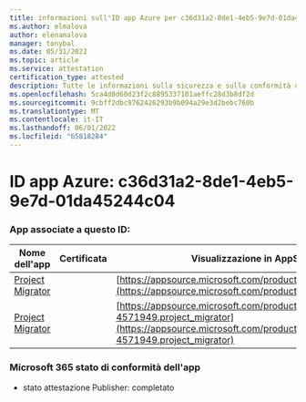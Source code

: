 ```yaml
---
title: informazioni sull'ID app Azure per c36d31a2-8de1-4eb5-9e7d-01da45244c04
ms.author: elmalova
author: elenamalova
manager: tonybal
ms.date: 05/31/2022
ms.topic: article
ms.service: attestation
certification_type: attested
description: Tutte le informazioni sulla sicurezza e sulla conformità disponibili per c36d31a2-8de1-4eb5-9e7d-01da45244c04.
ms.openlocfilehash: 5ca4d0d60d23f2c8895337101aeffc28d3b8df2d
ms.sourcegitcommit: 9cbff2dbc9762426293b9b094a29e3d2bebc760b
ms.translationtype: MT
ms.contentlocale: it-IT
ms.lasthandoff: 06/01/2022
ms.locfileid: "65818284"
---
```

# <a name="azure-app-id-c36d31a2-8de1-4eb5-9e7d-01da45244c04"></a>ID app Azure: c36d31a2-8de1-4eb5-9e7d-01da45244c04


### <a name="apps-associated-with-this-id"></a>App associate a questo ID:
| **Nome dell'app** | **Certificata** | **Visualizzazione in AppSource** |
|--------------|---------------|-----------------------|
| [Project Migrator](../forward/WA200003160.md) |  | [https://appsource.microsoft.com/product/office/WA200003160](https://appsource.microsoft.com/product/office/WA200003160) |
| [Project Migrator](../forward/fluentpro-4571949.project_migrator.md) |  | [https://appsource.microsoft.com/product/office/fluentpro-4571949.project_migrator](https://appsource.microsoft.com/product/office/fluentpro-4571949.project_migrator) |

### <a name="microsoft-365-app-compliance-status"></a>Microsoft 365 stato di conformità dell'app
- stato attestazione Publisher: completato
